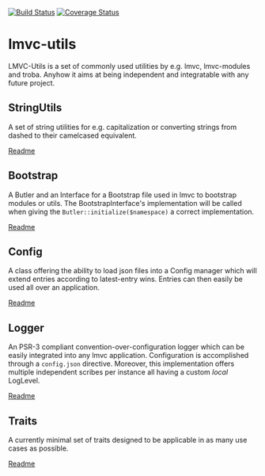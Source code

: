 [![Build Status](https://travis-ci.org/SEP007/lmvc-utils.png)](https://travis-ci.org/SEP007/lmvc-utils)
[![Coverage Status](https://coveralls.io/repos/SEP007/lmvc-utils/badge.png)](https://coveralls.io/r/SEP007/lmvc-utils)

# lmvc-utils

LMVC-Utils is a set of commonly used utilities by e.g. lmvc, lmvc-modules and troba. Anyhow it aims at being independent
and integratable with any future project.

## StringUtils

A set of string utilities for e.g. capitalization or converting strings from dashed to their camelcased equivalent.

[Readme](lib/Scandio/lmvc/utils/string)

## Bootstrap

A Butler and an Interface for a Bootstrap file used in lmvc to bootstrap modules or utils. The BootstrapInterface's
implementation will be called when giving the `Butler::initialize($namespace)` a correct implementation.

[Readme](lib/Scandio/lmvc/utils/bootstrap)

## Config

A class offering the ability to load json files into a Config manager which will extend entries according to latest-entry
wins. Entries can then easily be used all over an application.

[Readme](lib/Scandio/lmvc/utils/config)

## Logger

An PSR-3 compliant convention-over-configuration logger which can be easily integrated into any lmvc application.
Configuration is accomplished through a `config.json` directive. Moreover, this implementation offers multiple
independent scribes per instance all having a custom *local* LogLevel.

[Readme](lib/Scandio/lmvc/utils/logger)

## Traits

A currently minimal set of traits designed to be applicable in as many use cases as possible.

[Readme](lib/Scandio/lmvc/utils/traits)